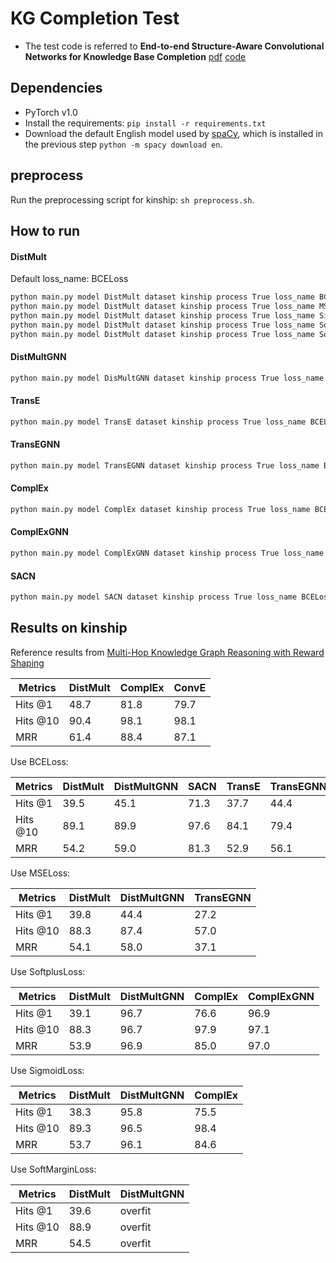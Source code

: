 KG Completion Test
============

- The test code is referred to **End-to-end Structure-Aware Convolutional Networks
for Knowledge Base Completion** [pdf](https://arxiv.org/pdf/1811.04441.pdf) [code](https://github.com/JD-AI-Research-Silicon-Valley/SACN)

Dependencies
------------
- PyTorch v1.0
- Install the requirements: ```pip install -r requirements.txt```
- Download the default English model used by [spaCy](https://github.com/explosion/spaCy), which is installed in the previous step ```python -m spacy download en```.

preprocess
----------

Run the preprocessing script for kinship: `sh preprocess.sh`.

How to run
----------

#### DistMult

Default loss_name: BCELoss

```bash
python main.py model DistMult dataset kinship process True loss_name BCELoss
python main.py model DistMult dataset kinship process True loss_name MSELoss
python main.py model DistMult dataset kinship process True loss_name SigmoidLoss
python main.py model DistMult dataset kinship process True loss_name SoftPlusLoss
python main.py model DistMult dataset kinship process True loss_name SoftMarginLoss
```

#### DistMultGNN

```bash
python main.py model DisMultGNN dataset kinship process True loss_name BCELoss
```

#### TransE

```bash
python main.py model TransE dataset kinship process True loss_name BCELoss
```

#### TransEGNN

```bash
python main.py model TransEGNN dataset kinship process True loss_name BCELoss
```

#### ComplEx

```bash
python main.py model ComplEx dataset kinship process True loss_name BCELoss
```

#### ComplExGNN

```bash
python main.py model ComplExGNN dataset kinship process True loss_name BCELoss
```

#### SACN

```bash
python main.py model SACN dataset kinship process True loss_name BCELoss
```


Results on kinship
------------------
Reference results from [Multi-Hop Knowledge Graph Reasoning with Reward Shaping](https://www.aclweb.org/anthology/D18-1362.pdf)

| Metrics  |  DistMult  |  ComplEx  |  ConvE  |
| -------- | ---------- | --------- | ------- |
| Hits @1  |    48.7    |   81.8    |   79.7  |
| Hits @10 |    90.4    |   98.1    |   98.1  |
|   MRR    |    61.4    |   88.4    |   87.1  |

Use BCELoss:

| Metrics  |  DistMult  |  DistMultGNN  |  SACN  |  TransE  |  TransEGNN |  ComplEx  | ComplExGNN |
| -------- | ---------- | ------------- | ------ | -------- | ---------- | --------- | ---------- |
| Hits @1  |    39.5    |      45.1     |  71.3  |   37.7   |    44.4    |   70.7    |    79.6    |
| Hits @10 |    89.1    |      89.9     |  97.6  |   84.1   |    79.4    |   96.8    |    98.4    |
|   MRR    |    54.2    |      59.0     |  81.3  |   52.9   |    56.1    |   80.6    |    87.0    |

Use MSELoss:

| Metrics  |  DistMult  |  DistMultGNN |  TransEGNN  |
| -------- | ---------- | ------------ | ----------- |
| Hits @1  |    39.8    |     44.4     |    27.2     |
| Hits @10 |    88.3    |     87.4     |    57.0     |
|   MRR    |    54.1    |     58.0     |    37.1     |

Use SoftplusLoss:

| Metrics  |  DistMult  |  DistMultGNN  |  ComplEx  | ComplExGNN |
| -------- | ---------- | ------------- | --------- | ---------- |
| Hits @1  |    39.1    |     96.7      |   76.6    |    96.9    |
| Hits @10 |    88.3    |     96.7      |   97.9    |    97.1    |
|   MRR    |    53.9    |     96.9      |   85.0    |    97.0    |

Use SigmoidLoss:

| Metrics  |  DistMult  |  DistMultGNN  |  ComplEx  |
| -------- | ---------- | ------------- | --------- |
| Hits @1  |    38.3    |     95.8      |   75.5    |
| Hits @10 |    89.3    |     96.5      |   98.4    |
|   MRR    |    53.7    |     96.1      |   84.6    |

Use SoftMarginLoss:

| Metrics  |  DistMult  |  DistMultGNN  |
| -------- | ---------- | ------------- |
| Hits @1  |    39.6    |    overfit    |
| Hits @10 |    88.9    |    overfit    |
|   MRR    |    54.5    |    overfit    |